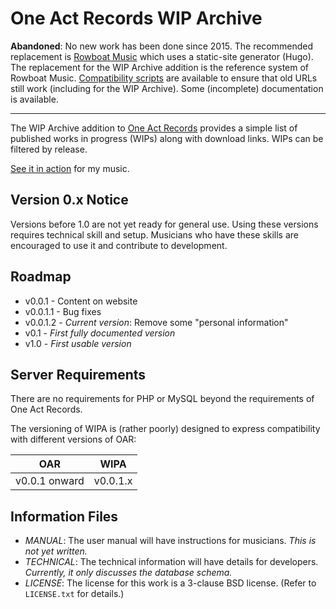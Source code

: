 # One Act Records WIP Archive

**Abandoned**: No new work has been done since 2015. The recommended replacement is [Rowboat Music](https://github.com/jack126guy/rowboat-music) which uses a static-site generator (Hugo). The replacement for the WIP Archive addition is the reference system of Rowboat Music. [Compatibility scripts](https://github.com/jack126guy/oar-to-rm-compat) are available to ensure that old URLs still work (including for the WIP Archive). Some (incomplete) documentation is available.

---

The WIP Archive addition to [One Act Records](http://github.com/jack126guy/oneactrecords) provides a simple list of published works in progress (WIPs) along with download links. WIPs can be filtered by release.

[See it in action](http://anon126.tk/cyanomixer/wipa) for my music.

## Version 0.x Notice

Versions before 1.0 are not yet ready for general use. Using these versions requires technical skill and setup. Musicians who have these skills are encouraged to use it and contribute to development.

## Roadmap

* v0.0.1 - Content on website
* v0.0.1.1 - Bug fixes
* v0.0.1.2 - *Current version*: Remove some "personal information"
* v0.1 - *First fully documented version*
* v1.0 - *First usable version*

## Server Requirements

There are no requirements for PHP or MySQL beyond the requirements of One Act Records.

The versioning of WIPA is (rather poorly) designed to express compatibility with different versions of OAR:

| OAR                     | WIPA               |
|-------------------------|--------------------|
| v0.0.1 onward           | v0.0.1.x           |

## Information Files

* *MANUAL*: The user manual will have instructions for musicians. *This is not yet written.*
* *TECHNICAL*: The technical information will have details for developers. *Currently, it only discusses the database schema.*
* *LICENSE*: The license for this work is a 3-clause BSD license. (Refer to `LICENSE.txt` for details.)